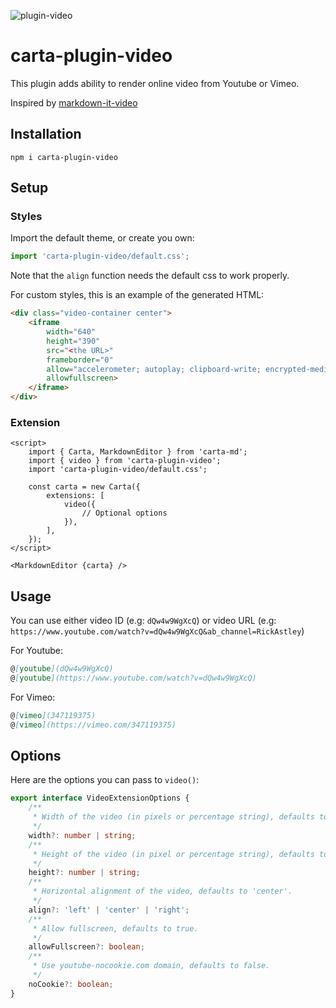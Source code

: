 ![plugin-video](https://img.shields.io/npm/v/carta-plugin-video)

# carta-plugin-video

This plugin adds ability to render online video from Youtube or Vimeo.

Inspired by [markdown-it-video](https://github.com/CenterForOpenScience/markdown-it-video)

## Installation

```shell
npm i carta-plugin-video
```

## Setup

### Styles

Import the default theme, or create you own:

```ts
import 'carta-plugin-video/default.css';
```

Note that the `align` function needs the default css to work properly.

For custom styles, this is an example of the generated HTML:

```HTML
<div class="video-container center">
	<iframe
		width="640"
		height="390"
		src="<the URL>"
		frameborder="0"
		allow="accelerometer; autoplay; clipboard-write; encrypted-media; gyroscope; picture-in-picture"
		allowfullscreen>
	</iframe>
</div>
```

### Extension

```svelte
<script>
	import { Carta, MarkdownEditor } from 'carta-md';
	import { video } from 'carta-plugin-video';
	import 'carta-plugin-video/default.css';

	const carta = new Carta({
		extensions: [
			video({
				// Optional options
			}),
		],
	});
</script>

<MarkdownEditor {carta} />
```

## Usage

You can use either video ID (e.g: `dQw4w9WgXcQ`) or video URL (e.g: `https://www.youtube.com/watch?v=dQw4w9WgXcQ&ab_channel=RickAstley`)

For Youtube:

```markdown
@[youtube](dQw4w9WgXcQ)
@[youtube](https://www.youtube.com/watch?v=dQw4w9WgXcQ)
```

For Vimeo:

```markdown
@[vimeo](347119375)
@[vimeo](https://vimeo.com/347119375)
```

## Options

Here are the options you can pass to `video()`:

```ts
export interface VideoExtensionOptions {
	/**
	 * Width of the video (in pixels or percentage string), defaults to 640.
	 */
	width?: number | string;
	/**
	 * Height of the video (in pixel or percentage string), defaults to 360.
	 */
	height?: number | string;
	/**
	 * Horizontal alignment of the video, defaults to 'center'.
	 */
	align?: 'left' | 'center' | 'right';
	/**
	 * Allow fullscreen, defaults to true.
	 */
	allowFullscreen?: boolean;
	/**
	 * Use youtube-nocookie.com domain, defaults to false.
	 */
	noCookie?: boolean;
}
```

